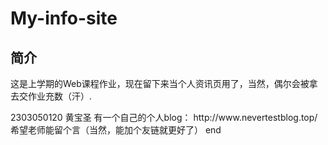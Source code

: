 # My-info-site  
## 简介  
<p>这是上学期的Web课程作业，现在留下来当个人资讯页用了，当然，偶尔会被拿去交作业充数（汗）.</p>
<p>2303050120 黄宝圣   
有一个自己的个人blog：    http://www.nevertestblog.top/ 希望老师能留个言（当然，能加个友链就更好了）   
end
